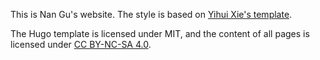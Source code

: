 This is Nan Gu's website. The style is based on [Yihui Xie's template](https://github.com/yihui/blogdown-yihui-template).

The Hugo template is licensed under MIT, and the content of all pages is licensed under [CC BY-NC-SA 4.0](http://creativecommons.org/licenses/by-nc-sa/4.0/).
